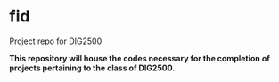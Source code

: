 # fid
Project repo for DIG2500

**This repository will house the codes necessary for the completion of projects pertaining to the class of DIG2500.**
